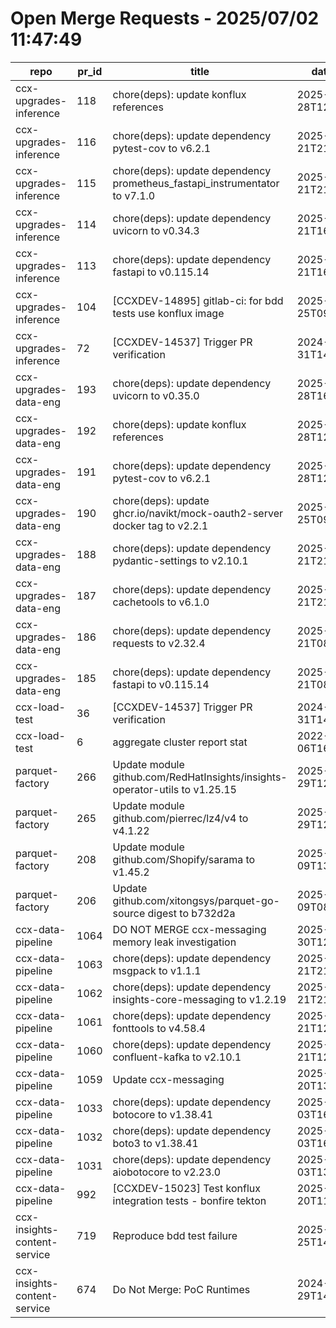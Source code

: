 # Open Merge Requests - 2025/07/02 11:47:49
| repo                         | pr_id | title                                                                       | date_created             | url                                                                           | author                                          | ci_status |
| ---------------------------- | ----- | --------------------------------------------------------------------------- | ------------------------ | ----------------------------------------------------------------------------- | ----------------------------------------------- | --------- |
| ccx-upgrades-inference       | 118   | chore(deps): update konflux references                                      | 2025-06-28T12:02:20.093Z | https://gitlab.cee.redhat.com/ccx/ccx-upgrades-inference/-/merge_requests/118 | group_7843_bot_a9ccf2da3fc11b4f888fe6cbaea7c2ee | fail      |
| ccx-upgrades-inference       | 116   | chore(deps): update dependency pytest-cov to v6.2.1                         | 2025-06-21T21:24:14.098Z | https://gitlab.cee.redhat.com/ccx/ccx-upgrades-inference/-/merge_requests/116 | group_7843_bot_a9ccf2da3fc11b4f888fe6cbaea7c2ee | ok        |
| ccx-upgrades-inference       | 115   | chore(deps): update dependency prometheus_fastapi_instrumentator to v7.1.0  | 2025-06-21T21:24:12.114Z | https://gitlab.cee.redhat.com/ccx/ccx-upgrades-inference/-/merge_requests/115 | group_7843_bot_a9ccf2da3fc11b4f888fe6cbaea7c2ee | ok        |
| ccx-upgrades-inference       | 114   | chore(deps): update dependency uvicorn to v0.34.3                           | 2025-06-21T16:36:00.446Z | https://gitlab.cee.redhat.com/ccx/ccx-upgrades-inference/-/merge_requests/114 | group_7843_bot_a9ccf2da3fc11b4f888fe6cbaea7c2ee | ok        |
| ccx-upgrades-inference       | 113   | chore(deps): update dependency fastapi to v0.115.14                         | 2025-06-21T16:35:58.197Z | https://gitlab.cee.redhat.com/ccx/ccx-upgrades-inference/-/merge_requests/113 | group_7843_bot_a9ccf2da3fc11b4f888fe6cbaea7c2ee | ok        |
| ccx-upgrades-inference       | 104   | [CCXDEV-14895] gitlab-ci: for bdd tests use konflux image                   | 2025-02-25T09:13:39.125Z | https://gitlab.cee.redhat.com/ccx/ccx-upgrades-inference/-/merge_requests/104 | mzibrick                                        | ok        |
| ccx-upgrades-inference       | 72    | [CCXDEV-14537] Trigger PR verification                                      | 2024-10-31T14:35:00.58Z  | https://gitlab.cee.redhat.com/ccx/ccx-upgrades-inference/-/merge_requests/72  | mzibrick                                        | ok        |
| ccx-upgrades-data-eng        | 193   | chore(deps): update dependency uvicorn to v0.35.0                           | 2025-06-28T16:39:23.698Z | https://gitlab.cee.redhat.com/ccx/ccx-upgrades-data-eng/-/merge_requests/193  | group_7843_bot_a9ccf2da3fc11b4f888fe6cbaea7c2ee | ok        |
| ccx-upgrades-data-eng        | 192   | chore(deps): update konflux references                                      | 2025-06-28T12:18:55.554Z | https://gitlab.cee.redhat.com/ccx/ccx-upgrades-data-eng/-/merge_requests/192  | group_7843_bot_a9ccf2da3fc11b4f888fe6cbaea7c2ee | fail      |
| ccx-upgrades-data-eng        | 191   | chore(deps): update dependency pytest-cov to v6.2.1                         | 2025-06-28T12:18:44.052Z | https://gitlab.cee.redhat.com/ccx/ccx-upgrades-data-eng/-/merge_requests/191  | group_7843_bot_a9ccf2da3fc11b4f888fe6cbaea7c2ee | ok        |
| ccx-upgrades-data-eng        | 190   | chore(deps): update ghcr.io/navikt/mock-oauth2-server docker tag to v2.2.1  | 2025-06-25T09:05:17.075Z | https://gitlab.cee.redhat.com/ccx/ccx-upgrades-data-eng/-/merge_requests/190  | group_7843_bot_a9ccf2da3fc11b4f888fe6cbaea7c2ee | fail      |
| ccx-upgrades-data-eng        | 188   | chore(deps): update dependency pydantic-settings to v2.10.1                 | 2025-06-21T21:18:23.19Z  | https://gitlab.cee.redhat.com/ccx/ccx-upgrades-data-eng/-/merge_requests/188  | group_7843_bot_a9ccf2da3fc11b4f888fe6cbaea7c2ee | ok        |
| ccx-upgrades-data-eng        | 187   | chore(deps): update dependency cachetools to v6.1.0                         | 2025-06-21T21:18:20.785Z | https://gitlab.cee.redhat.com/ccx/ccx-upgrades-data-eng/-/merge_requests/187  | group_7843_bot_a9ccf2da3fc11b4f888fe6cbaea7c2ee | fail      |
| ccx-upgrades-data-eng        | 186   | chore(deps): update dependency requests to v2.32.4                          | 2025-06-21T08:06:14.178Z | https://gitlab.cee.redhat.com/ccx/ccx-upgrades-data-eng/-/merge_requests/186  | group_7843_bot_a9ccf2da3fc11b4f888fe6cbaea7c2ee | ok        |
| ccx-upgrades-data-eng        | 185   | chore(deps): update dependency fastapi to v0.115.14                         | 2025-06-21T08:06:12.185Z | https://gitlab.cee.redhat.com/ccx/ccx-upgrades-data-eng/-/merge_requests/185  | group_7843_bot_a9ccf2da3fc11b4f888fe6cbaea7c2ee | ok        |
| ccx-load-test                | 36    | [CCXDEV-14537] Trigger PR verification                                      | 2024-10-31T14:33:43.856Z | https://gitlab.cee.redhat.com/ccx/ccx-load-test/-/merge_requests/36           | mzibrick                                        | ok        |
| ccx-load-test                | 6     | aggregate cluster report stat                                               | 2022-06-06T16:38:46.366Z | https://gitlab.cee.redhat.com/ccx/ccx-load-test/-/merge_requests/6            | dpensier                                        | unknown   |
| parquet-factory              | 266   | Update module github.com/RedHatInsights/insights-operator-utils to v1.25.15 | 2025-06-29T12:58:50.971Z | https://gitlab.cee.redhat.com/ccx/parquet-factory/-/merge_requests/266        | group_7843_bot_a9ccf2da3fc11b4f888fe6cbaea7c2ee | fail      |
| parquet-factory              | 265   | Update module github.com/pierrec/lz4/v4 to v4.1.22                          | 2025-06-29T12:58:37.697Z | https://gitlab.cee.redhat.com/ccx/parquet-factory/-/merge_requests/265        | group_7843_bot_a9ccf2da3fc11b4f888fe6cbaea7c2ee | ok        |
| parquet-factory              | 208   | Update module github.com/Shopify/sarama to v1.45.2                          | 2025-03-09T13:07:12.177Z | https://gitlab.cee.redhat.com/ccx/parquet-factory/-/merge_requests/208        | group_7843_bot_a9ccf2da3fc11b4f888fe6cbaea7c2ee | fail      |
| parquet-factory              | 206   | Update github.com/xitongsys/parquet-go-source digest to b732d2a             | 2025-03-09T08:46:13.523Z | https://gitlab.cee.redhat.com/ccx/parquet-factory/-/merge_requests/206        | group_7843_bot_a9ccf2da3fc11b4f888fe6cbaea7c2ee | fail      |
| ccx-data-pipeline            | 1064  | DO NOT MERGE ccx-messaging memory leak investigation                        | 2025-06-30T12:40:43.619Z | https://gitlab.cee.redhat.com/ccx/ccx-data-pipeline/-/merge_requests/1064     | jdrobena                                        | ok        |
| ccx-data-pipeline            | 1063  | chore(deps): update dependency msgpack to v1.1.1                            | 2025-06-21T21:04:56.846Z | https://gitlab.cee.redhat.com/ccx/ccx-data-pipeline/-/merge_requests/1063     | group_7843_bot_a9ccf2da3fc11b4f888fe6cbaea7c2ee | ok        |
| ccx-data-pipeline            | 1062  | chore(deps): update dependency insights-core-messaging to v1.2.19           | 2025-06-21T21:04:54.64Z  | https://gitlab.cee.redhat.com/ccx/ccx-data-pipeline/-/merge_requests/1062     | group_7843_bot_a9ccf2da3fc11b4f888fe6cbaea7c2ee | ok        |
| ccx-data-pipeline            | 1061  | chore(deps): update dependency fonttools to v4.58.4                         | 2025-06-21T12:13:13.613Z | https://gitlab.cee.redhat.com/ccx/ccx-data-pipeline/-/merge_requests/1061     | group_7843_bot_a9ccf2da3fc11b4f888fe6cbaea7c2ee | ok        |
| ccx-data-pipeline            | 1060  | chore(deps): update dependency confluent-kafka to v2.10.1                   | 2025-06-21T12:13:10.324Z | https://gitlab.cee.redhat.com/ccx/ccx-data-pipeline/-/merge_requests/1060     | group_7843_bot_a9ccf2da3fc11b4f888fe6cbaea7c2ee | ok        |
| ccx-data-pipeline            | 1059  | Update ccx-messaging                                                        | 2025-06-20T13:46:58.717Z | https://gitlab.cee.redhat.com/ccx/ccx-data-pipeline/-/merge_requests/1059     | jsegural                                        | ok        |
| ccx-data-pipeline            | 1033  | chore(deps): update dependency botocore to v1.38.41                         | 2025-05-03T16:46:05.191Z | https://gitlab.cee.redhat.com/ccx/ccx-data-pipeline/-/merge_requests/1033     | group_7843_bot_a9ccf2da3fc11b4f888fe6cbaea7c2ee | ok        |
| ccx-data-pipeline            | 1032  | chore(deps): update dependency boto3 to v1.38.41                            | 2025-05-03T16:46:03.208Z | https://gitlab.cee.redhat.com/ccx/ccx-data-pipeline/-/merge_requests/1032     | group_7843_bot_a9ccf2da3fc11b4f888fe6cbaea7c2ee | fail      |
| ccx-data-pipeline            | 1031  | chore(deps): update dependency aiobotocore to v2.23.0                       | 2025-05-03T13:00:51.488Z | https://gitlab.cee.redhat.com/ccx/ccx-data-pipeline/-/merge_requests/1031     | group_7843_bot_a9ccf2da3fc11b4f888fe6cbaea7c2ee | fail      |
| ccx-data-pipeline            | 992   | [CCXDEV-15023] Test konflux integration tests - bonfire tekton              | 2025-03-20T11:18:54.086Z | https://gitlab.cee.redhat.com/ccx/ccx-data-pipeline/-/merge_requests/992      | mzibrick                                        | fail      |
| ccx-insights-content-service | 719   | Reproduce bdd test failure                                                  | 2025-02-25T14:07:18.155Z | https://gitlab.cee.redhat.com/ccx/content-service/-/merge_requests/719        | mzibrick                                        | fail      |
| ccx-insights-content-service | 674   | Do Not Merge: PoC Runtimes                                                  | 2024-11-29T14:51:42Z     | https://gitlab.cee.redhat.com/ccx/content-service/-/merge_requests/674        | mzibrick                                        | unknown   |
